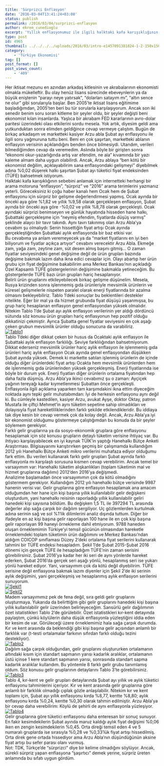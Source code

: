 ```yaml
---
title: 'Sürprizci Enflasyon'
date: '2016-03-04T13:41:24+03:00'
status: publish
permalink: /2016/03/04/surprizci-enflasyon
author: ekrem_cunedioglu
excerpt: 'Yıllık enflasyonumuz ile ilgili halktaki kafa karışıklığının sebebini anlamak için internetteki herhangi bir arama motoruna “enflasyon”, “sürpriz” ve “2016” arama terimlerini yazmanız yeterli. Bir iktisatçının gözünden, sokaktaki bir bireye enflasyonu basitten birazcık karmaşığa doğru giden bir ölçüde anlatabilme rehberi. (Aldığınız üniversite eğitiminin sokak diploması olur kendileri)'
type: post
id: 4965
thumbnail: ../../../../uploads/2016/03/intro-e1457091381824-1-2-150x150.jpg
category:
    - 'Türkiye Ekonomisi'
tag: []
post_format: []
post_views_count:
    - '409'
---
```

Her iktisat mezunu en azından arkadaş kitlesinin ve akrabalarının ekonomisti olmakla mükelleftir. Bu olay henüz lisans sürecinde ebeveynlerin ya da büyük eniştenin “parayı neye yatırsak”, “dolarları satayım mı”, “altın sence ne olur” gibi sorularıyla başlar. Ben 2005’te iktisat lisans eğitimime başladığımdan, 2005’ten beri bu tür sorularla karşılaşıyorum. Ancak son iki senedir benim soru soran kitleme bir şeyler oldu, bir şeyler değişti beni ekonomist kılan insanlarda. Yaşlıca bir akrabam FED kararlarının avro-dolar paritesi üzerindeki olası etkilerini sordu mesela. Yok artık, diyesim geldi ama yutkunduktan sonra elimden geldiğince cevap vermeye çalıştım. Bugün de birkaç arkadaşım ve marketteki kasiyer Arzu abla Şubat ayı enflasyonu ile ilgili soru yağmuruna tuttu beni. Beni en çok şaşırtan, marketteki ablanın enflasyon verisinin açıklandığını benden önce bilmesiydi. Utandım, verileri bilmediğimden cevap da veremedim. Aslında böyle bir girişten sonra “ekonomi okur-yazarlığında artış var efendim, ne ala” kıvamında bir yazı kaleme almam daha uygun olabilirdi. Ancak, Arzu ablaya “ben kötü bir ekonomist değilim, açıklayabilirim sana enflasyondaki gelişmeyi” diyebilmek adına %0,02 düşerek halkı şaşırtan Şubat ayı tüketici fiyat endeksinden (TÜFE) bahsetmek istiyorum.  
Halktaki kafa karışıklığının sebebini anlamak için internetteki herhangi bir arama motoruna “enflasyon”, “sürpriz” ve “2016” arama terimlerini yazmanız yeterli. Göreceksiniz ki çoğu haber kanalı hem Ocak hem de Şubat enflasyonu için sürpriz bir gelişme değerlendirmesi yapmış. Ocak ayında bir önceki aya göre %1,82 ve yıllık %9,58 olarak gerçekleşen enflasyon, Şubat ayında bir önceki aya göre -%0,02 ve yıllık %8,78 olarak gerçekleşti. Ocak ayındaki sürprizi benimseyen ve günlük hayatında hisseden hane halkı, Şubattaki gerçekleşme için “neymiş efendim, fiyatlarda düşüş varmış” şeklinde alaycı bir tavır takındı. Aynı tavrı takınmış olan Arzu Abla’ya cevabım şu olmalıydı: Senin hissettiğin fiyat artışı Ocak ayında gerçekleştiğinden Şubattaki aylık enflasyonda bir baz etkisi var.  
Bu cevabıma ya anlam veremeyecek ya da “market fiyatlarını en iyi ben biliyorum ve fiyatlar açıkça artıyor” cevabını verecektir Arzu Abla. Ekmeğe zam, yağa zam, zeytine zam, süt desen almış başını gitmiş… O zaman fiyatlar seviyesindeki genel değişime değil de ürün grupları bazında değişime bakmak lazım daha ikna edici cevaplar için. Olayı abartıp her ürün grubu için fiyat değişimine bakabilirim ama Merkez Bankası’nın açıkladığı Özel Kapsamlı TÜFE göstergelerinin değişimine bakmakla yetineceğim. Bu göstergelerde TÜFE bazı ürün grupları hariç hesaplanıyor.  
Belirli ürün gruplarını etkileyebilecek birkaç gelişme düşünelim. Mesela, Rusya krizinden sonra işlenmemiş gıda ürünleriyle mevsimlik ürünlerin ve küresel gelişmelerle nispeten paralel olarak enerji fiyatlarında bir azalma olmasını bekleyebiliriz. Tablo 1’deki sonuçlar bu beklentileri destekler nitelikte. Eğer bir mal ya da hizmet grubunda fiyat düşüşü yaşanmışsa, bu grup hariç hesaplanan enflasyon genel enflasyondan yüksek olmalıdır. Nitekim Tablo 1’de Şubat ayı aylık enflasyon verilerinin yer aldığı dördüncü sütunda söz konusu ürün grupları hariç enflasyonun hep pozitif olduğu dikkatinizi çekmiştir. Ayrıca Şubatta genel fiyatlar seviyesini en çok aşağı çeken grubun mevsimlik ürünler olduğu sonucuna da varabiliriz.  
[![Tablo1](../../../../uploads/2016/03/Tablo1-1-2-300x100.png)](https://iktisadiyat.com/wp-content/uploads/2016/03/Tablo1-1-2-2.png)  
Tablo 1’deki diğer dikkat çeken bir husus da Ocaktaki aylık enflasyon ile Şubattaki aylık enflasyon farklılığı. Seviye farklılığından bahsetmiyorum. Dikkat ederseniz mevsimlik ürünler hariç aylık enflasyon ile işlenmemiş gıda ürünleri hariç aylık enflasyon Ocak ayında genel enflasyondan düşükken Şubat ayında yüksek. Demek ki markette satılan işlenmiş ürünlerin de içinde olduğu diğer ürünlerdeki fiyat artışı Ocakta hem mevsimlik ürünlerden hem de işlenmemiş gıda ürünlerinden yüksek gerçekleşmiş. Enerji fiyatlarında ise böyle bir durum yok. Enerji fiyatları diğer ürünlerin ortalama fiyatından hep daha fazla düşmüş. Arzu Abla’ya ikinci cevabımız şu o zaman: Ayçiçek yağının tereyağı kadar kıymetlenmesi Şubattan önce gerçekleşti.  
Enflasyonla ilgili açıklama yaparken tam karşımdakini ikna ettim diyeceğim noktada aynı tepki gelir muhatabımdan: İyi de herkesin enflasyonu aynı değil ki. Bu cümleyle kastedilen, kasiyer Arzu, avukat Ayşe, doktor Oktay, patron Mustafa ile çiftçi Mehmet’in aynı tüketim sepetine sahip olmadıkları ve dolayısıyla fiyat hareketliliklerinden farklı şekilde etkilendikleridir. Bu iddiaya tak diye kesin bir cevap vermek çok da kolay değil. Ancak, Arzu Abla’ya iyi bir ekonomist olduğumu göstermeye çalıştığımdan bu konuda da bir şeyler söylemem gerekiyor.  
Farklı gelir gruplarına ya da sosyo-ekonomik gruplara göre enflasyonu hesaplamak için söz konusu grupların detaylı tüketim verisine ihtiyaç var. Bu ihtiyacı karşılayabilecek en iyi kaynak TÜİK’in yaptığı Hanehalkı Bütçe Anketi Araştırması. Bilgisayarımı karıştırırken geçmiş bir çalışmamda kullandığım 2012 yılı Hanehalkı Bütçe Anketi mikro verilerini muhafaza ediyor olduğumu fark ettim. Bu verileri kullanarak farklı gelir grupları Şubat ayında farklı enflasyonla mı karşılaştı sorusuna kısmen cevap verebilirim. Ancak temel bir varsayımım var: Hanehalkı tüketim alışkanlıkları (toplam tüketimin mal ve hizmet gruplarına dağılımı) 2012’den 2016’ya değişmedi.  
Analizime başlamadan önce varsayımımın çok da kötü olmadığını göstermem gerekiyor. Kullandığım 2012 yılı hanehalkı bütçe verisinde 9987 hanenin verisi var. Gelir gruplarına göre enflasyon hesaplamak ana amacım olduğumdan her hane için kişi başına yıllık kullanılabilir gelir değişkeni oluşturdum, yani hanehalkı reisinin raporladığı yıllık kullanılabilir geliri hanedeki kişi sayısına böldüm. Bu değişken 1,5 TL ile 397294 TL arasında değerler alıp sağa çarpık bir dağılım sergiliyor. Uç gözlemlerden kurtulmak adına serinin sağ ve sol %1’lik dilimlerini analiz dışında tuttum. Diğer bir ifadeyle en az kişi başına gelir raporlayan 100 hane ile en çok kişi başına gelir raporlayan 99 haneyi örnekleme dahil etmiyorum. 9788 haneden oluşan örneklemimin Türkiye’yi temsil gücünün olmasından hareketle örneklemdeki toplam tüketimin ürün dağılımını ve Merkez Bankası’ndan aldığım COICOP sınıflaması Düzey 2’deki ortalama fiyat serilerini kullanarak tahmini bir TÜFE endeksi hesapladım. Şekil 1’de Şubat 2015-Şubat 2016 dönemi için gerçek TÜFE ile hesapladığım TÜFE’nin zaman serisini görebilirsiniz. Şubat 2016’ya kadar her iki seri de aynı yönlerde hareket ederken, Şubat 2016’da gerçek seri aşağı yönlü, hesaplanmış seri ise yukarı yönlü hareket ediyor. Yani, varsayımım çok da kötü değil diyebilirim. TÜFE serisine değil enflasyona bakmak lazım diyenler için Şekil 2’de iki serinin aylık değişimini, yani gerçekleşmiş ve hesaplanmış aylık enflasyon serilerini sunuyorum.  
[![Şekil1](../../../../uploads/2016/03/S%CC%A7ekil1-1-300x177.png)](https://iktisadiyat.com/wp-content/uploads/2016/03/S%CC%A7ekil1-1.png)  
[![Şekil2](../../../../uploads/2016/03/S%CC%A7ekil2-1-300x178.png)](https://iktisadiyat.com/wp-content/uploads/2016/03/S%CC%A7ekil2-1.png)  
Madem varsayımımız pek de fena değil, sıra geldi gelir gruplarını oluşturmaya. Yukarıda da belirttiğim gibi gelir gruplarını hanedeki kişi başına yıllık kullanılabilir gelir üzerinden belirleyeceğim. Sansürlü gelir dağılımının özet istatistikleri Tablo 2’de görülebilir. Özet istatistikleri kır-kent detayında paylaştım, çünkü köylülerin daha düşük enflasyonla yüzleştiğini iddia eden bir kesim de var. Görüleceği üzere örneklemimiz hala sağa çarpık durumda. Kır ve kent arasında da beklendiği gibi kişi başına gelir açısından anlamlı bir farklılık var (t-testi ortalamalar farkının sıfırdan farklı olduğu tezini destekliyor).  
[![Tablo2](../../../../uploads/2016/03/Tablo2-1-2-300x70.png)](https://iktisadiyat.com/wp-content/uploads/2016/03/Tablo2-1-2-2.png)  
Dağılım sağa çarpık olduğundan, gelir gruplarını oluştururken ortalamanın altındaki kısım için standart sapmanın yarısı kadarlık aralıklar, ortalamanın üstü içinse 1 kere standart sapmanın yarısı, sonrasında standart sapma kadarlık aralıklar kullandım. Bu yöntemle 8 farklı gelir grubu tanımlamış oldum. Söz konusu gelir gruplarının detaylarını Tablo 3’te görebilirsiniz.  
[![Tablo3](../../../../uploads/2016/03/Tablo3-1-2-300x123.png)](https://iktisadiyat.com/wp-content/uploads/2016/03/Tablo3-1-2-2.png)  
Tablo 4, kır-kent ve gelir grupları detaylarında Şubat ayı yıllık ve aylık tüketici enflasyonu tahminlerini içeriyor. Kır ve kent arasında gelir gruplarına göre anlamlı bir farklılık olmadığı çıplak gözle anlaşılabilir. Nitekim kır ve kent toplamı için, Şubat ayı yıllık enflasyonu kırda %8,77, kentte %8,80; aylık enflasyonu kırda %0,24, kentte %0,30 olarak tahmin edilmiştir. Arzu Abla’ya bir cevap daha verebilirim: Köylü de şehirli de aynı enflasyonla yüzleşiyor.  
[![Tablo4](../../../../uploads/2016/03/Tablo4-1-2-300x123.png)](https://iktisadiyat.com/wp-content/uploads/2016/03/Tablo4-1-2-2.png)  
Gelir gruplarına göre tüketici enflasyonu daha enteresan bir sonuç sunuyor. En fakir kesimdekilerin Şubat ayında maruz kaldığı aylık fiyat değişimi %0,06 iken en zengin kesimdekilerin %0,45. Orta direği temsil eden 4 ve 5 numaralı gruplarda ise sırasıyla %0,28 ve %0,33’lük fiyat artışı hissedilmiş. Orta direk gene ortada hissediyor ama Arzu Abla’nın düşündüğünün aksine fiyat artışı bu sefer parası olanı vurmuş.  
Not: TDK, Türkçe’de “sürprizci” diye bir kelime olmadığını söylüyor. Ancak, sürekli sürpriz yapan enflasyona “şaşırtıcı” demek yerine, sürpriz üreten anlamında bu sıfatı uygun gördüm.